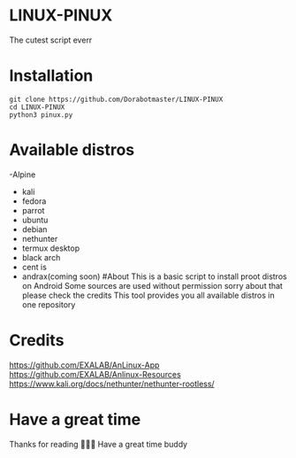 # LINUX-PINUX
The cutest script everr
# Installation
```
git clone https://github.com/Dorabotmaster/LINUX-PINUX
cd LINUX-PINUX 
python3 pinux.py
```
# Available distros
-Alpine

- kali
- fedora
- parrot
- ubuntu
- debian
- nethunter
- termux desktop
- black arch
- cent is
- andrax(coming soon)
#About
This is a basic script to install proot distros on Android
Some sources are used without permission sorry about that please check the credits
This tool provides you all available distros in one repository
# Credits
https://github.com/EXALAB/AnLinux-App
https://github.com/EXALAB/Anlinux-Resources
https://www.kali.org/docs/nethunter/nethunter-rootless/
# Have a great time 
Thanks for reading 💝🙂🙂
Have a great time buddy
